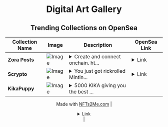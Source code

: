 <div align="center">

# Digital Art Gallery

## Trending Collections on OpenSea

| Collection Name                       | Image                                                                                     | Description                       | OpenSea Link                                                                                          |
|---------------------------------------|-------------------------------------------------------------------------------------------|-----------------------------------|--------------------------------------------------------------------------------------------------------|
| **Zora Posts** | ![Image](https://i.seadn.io/s/raw/files/2480a8aa36eec0de042c2bfb5607d994.jpg?w=500&auto=format?w=200&auto=format) | <details><summary>Create and connect onchain. ht...</summary>Create and connect onchain. https://zora.co</details> | <details><summary>Link</summary>[Zora Posts](https://opensea.io/collection/zora-posts-17110)</details> |
| **Scrypto** | ![Image](https://i.seadn.io/s/raw/files/e65d2ec2553efd79612fd5c982e6281e.png?w=500&auto=format?w=200&auto=format) | <details><summary>You just got rickrolled Mintin...</summary>You just got rickrolled Minting this NFT :D</details> | <details><summary>Link</summary>[Scrypto](https://opensea.io/collection/scrypto-4)</details> |
| **KikaPuppy** | ![Image](https://i.seadn.io/s/raw/files/31bd1f33607f792b2fe504f3b6375ea2.gif?w=500&auto=format?w=200&auto=format) | <details><summary>5000 KIKA giving you the best ...</summary>5000 KIKA giving you the best around. Join the cult the story. Make your Kika a real bro.

Made with [NFTs2Me.com](https://nfts2me.com/)</details> | <details><summary>Link</summary>[KikaPuppy](https://opensea.io/collection/kikapuppy)</details> |

</div>
